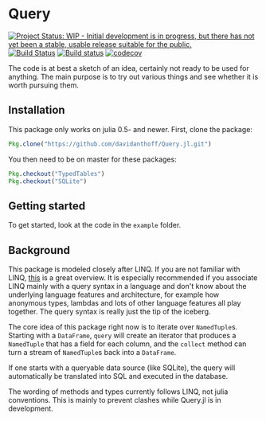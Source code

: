 # Query

[![Project Status: WIP - Initial development is in progress, but there has not yet been a stable, usable release suitable for the public.](http://www.repostatus.org/badges/latest/wip.svg)](http://www.repostatus.org/#wip)
[![Build Status](https://travis-ci.org/davidanthoff/Query.jl.svg?branch=master)](https://travis-ci.org/davidanthoff/Query.jl)
[![Build status](https://ci.appveyor.com/api/projects/status/9xdm60oa50uw5eru/branch/master?svg=true)](https://ci.appveyor.com/project/davidanthoff/query-jl/branch/master)
[![codecov](https://codecov.io/gh/davidanthoff/Query.jl/branch/master/graph/badge.svg)](https://codecov.io/gh/davidanthoff/Query.jl)

The code is at best a sketch of an idea, certainly not ready to be used for anything. The main purpose is to try out various things and see whether it is worth pursuing them.

## Installation

This package only works on julia 0.5- and newer. First, clone the package:
````julia
Pkg.clone("https://github.com/davidanthoff/Query.jl.git")
````
You then need to be on master for these packages:
````julia
Pkg.checkout("TypedTables")
Pkg.checkout("SQLite")
````

## Getting started
To get started, look at the code in the ``example`` folder.

## Background
This package is modeled closely after LINQ. If you are not familiar with LINQ, [this](https://msdn.microsoft.com/en-us/library/bb308959.aspx) is a great overview. It is especially recommended if you associate LINQ mainly with a query syntax in a language and don't know about the underlying language features and architecture, for example how anonymous types, lambdas and lots of other language features all play together. The query syntax is really just the tip of the iceberg.

The core idea of this package right now is to iterate over ``NamedTuple``s. Starting with a ``DataFrame``, ``query`` will create an iterator that produces a ``NamedTuple`` that has a field for each column, and the ``collect`` method can turn a stream of ``NamedTuple``s back into a ``DataFrame``.

If one starts with a queryable data source (like SQLite), the query will automatically be translated into SQL and executed in the database.

The wording of methods and types currently follows LINQ, not julia conventions. This is mainly to prevent clashes while Query.jl is in development.
